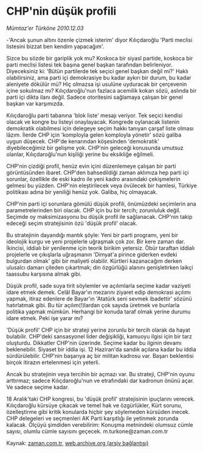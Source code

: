 # CHP'nin düşük profili

*Mümtaz'er Türköne 2010.12.03*

<td class="columnist-detail">
<p>-'Ancak şunun altını özenle çizmek isterim' diyor Kılıçdaroğlu 'Parti meclisi listesini bizzat ben kendim yapacağım'.</p>
<p>
<div id="haberMetinDiv">
<p>Sizce bu sözde bir gariplik yok mu? Koskoca bir siyasî partide, koskoca bir parti meclisi listesi tek başına genel başkan tarafından belirleniyor. Diyeceksiniz ki: 'Bütün partilerde tek seçici genel başkan değil mi?' Haklı olabilirsiniz, ama parti içi demokrasiye bu kadar aykırı bir durum, bu kadar aleniyete dökülür mü? Hiç olmazsa işi usulüne uyduracak bir çerçevenin içine sokulmaz mı? Kılıçdaroğlu'nun fazlaca acemilik kokan sözü, aslında bir parti içi dikta ilanı değil. Sadece otoritesini sağlamaya çalışan bir genel başkan var karşımızda.
<p>Kılıçdaroğlu parti tabanına 'blok liste' mesajı veriyor. Tek seçici kendisi olacak ve kongre bu listeyi onaylayacak. Kongrede oylanacak listenin demokratik olabilmesi için delegeye seçim hakkı tanıyan çarşaf liste olması lâzım. İlerde CHP için 'komployla gelen komployla yönetir' sözü galiba uygun düşecek. CHP'de kenarından köşesinden 'demokratik' diyebileceğimiz bir gelişme yok. CHP'nin geleceği konusunda umutsuz olanlar, Kılıçdaroğlu'nun kişiliği yerine bu eksikliğe eğilmeli.
<p>CHP'nin çizdiği profil, henüz evin içini düzenlemeye çalışan bir parti görüntüsünden ibaret. CHP'den bahsedildiği zaman aklımıza hep parti içi sorunlar, özellikle de eski kadro ile yeni kadro arasındaki çekişmelerin gelmesi bu yüzden. CHP'nin eleştirilecek veya övülecek bir hamlesi, Türkiye politikası adına bir yeniliği henüz yok. Galiba, hiç olmayacak.
<p>CHP'nin parti içi sorunlara gömülü düşük profili, önümüzdeki seçimlerin ana parametrelerinden biri olacak. CHP için bu bir tercih; zorunluluk değil. Seçimde oy maksimizasyonu bu düşük profil ile sağlanacak. CHP'nin takip edeceği seçim stratejisinin özü 'düşük profil' olacak.
<p>Bu stratejinin dayandığı mantık şöyle: Yeni bir parti programı, yeni bir ideolojik kurgu ve yeni projelerle uğraşmak çok zor. Bir kere zaman dar. İkincisi, iddialı bir yenilenme için teorik birikim yetersiz. Öbür taraftan iddialı projelerle ve çıkışlarla uğraşmanın 'Dimyat'a pirince giderken evdeki bulgurdan olmak' gibi bir maliyeti olabilir. Kürtleri kazanacağım derken ulusalcı damarı çileden çıkartmak; din özgürlüğü alanını genişletirken laikçi taassubu karşısına almak gibi.
<p>Düşük profil, sade suya tirit söylemler ve açılımlarla seçime kadar vaziyeti idare etmek demek. Celâl Bayar'ın mezarını ziyaret edip demokrasi açılımı yapmak, itiraz edenlere de Bayar'ın 'Atatürk seni sevmek ibadettir' sözünü hatırlatmak gibi. Bu tür açılım(!)lardan çok sayıda üretmek ve bunlarla politika yapmak mümkün. Herhangi bir konuda taraf olmak yerine durumu idare etmek. Peki işe yarar mı?
<p>'Düşük profil' CHP için bir strateji yerine zorunlu bir tercih olarak da hayat bulabilir. CHP'deki sansasyonel lider değişikliği, kamuoyu ilgisi için bir tarz oluşturdu. Dikkatler CHP'nin üzerinde. Seçime kadar bu ilginin devamı beklenebilir. Siyaset bir iddia işi. 12 Haziran'da sandık açılana kadar bu iddia sürdürülebilir. CHP'nin başarıya aç bir militan kadrosu var. Başarı beklentisi birçok itirazın ertelenmesi için yeterli.
<p>Ancak bu stratejinin veya tercihin bir açmazı var. Bu strateji, CHP'nin oyunu arttırmaz; sadece Kılıçdaroğlu'nun ve etrafındaki dar kadronun önünü açar. Ve sadece seçime kadar.
<p>18 Aralık'taki CHP kongresi, bu 'düşük profil' stratejisinin ipuçlarını verecek. Kılıçdaroğlu kürsüye çıkacak ve temel hak ve özgürlükler, Kürt sorunu, özelleştirme gibi kritik konularda hiçbir şey söylemeden kürsüden inecek. CHP delegeleri ve seçmenleri AK Parti karşıtlığı ile yetinmek zorunda kalacak. Ölçüyü şimdiden verebilirim: Konuşma metnindeki olumsuz cümle sayısı, olumlu cümle sayısını geçecek. m.turkone@zaman.com.tr</p></p></p></p></p></p></p></p></p></div>
</p>
<a href="http://web.archive.org/web/20110107134202/mailto:m.turkone@zaman.com.tr">
</a></td>

Kaynak: [zaman.com.tr](http://zaman.com.tr/yazar.do?yazino=1060127), [web.archive.org (arşiv bağlantısı)](http://web.archive.org/web/20110107134202/http://www.zaman.com.tr/yazar.do?yazino=1060127)

